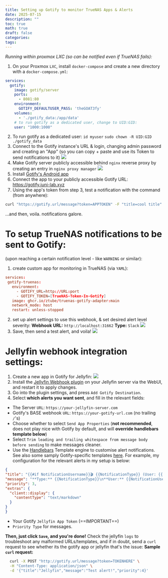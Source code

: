 ```yaml
---
title: Setting up Gotify to monitor TrueNAS Apps & Alerts
date: 2025-07-15
description: ""
toc: true
math: true
draft: false
categories: 
tags:
---
```


*Running within proxmox LXC (so can be notified even if TrueNAS fails):*

1. On your Proxmox `LXC`, install `docker-compose` and create a new directory with a `docker-compose.yml`:
```yml
services:
  gotify:
    image: gotify/server
    ports:
      - 8081:80
    environment:
      GOTIFY_DEFAULTUSER_PASS: 'theGOAT3fy'
    volumes:
      - './gotify_data:/app/data'
    # to run gotify as a dedicated user, change to UID:GID:
    user: "1000:1000"
```

2. To run gotify as a dedicated user:
   `id myuser`
   `sudo chown -R UID:GID ./gotify_data`
3. Connect to the Gotify instance's URL & login, changing admin password and creating an "App" (so you can copy + paste and use its Token to send notifications to it) ![](/posts/18/gotifyappcreate.png)
4. Make Gotify server publicly accessible behind `nginx` reverse proxy by creating an entry in `nginx proxy manager` ![](/posts/18/nginxentry.png)
5. Install [Gotify's Android app](https://github.com/gotify/android)
6. Connect the app to your publicly accessible Gotify URL: https://gotify.juni-lab.xyz
7. Using the app's token from step 3, test a notification with the command (from anywhere):
```bash
curl "https://gotify.url/message?token=APPTOKEN" -F "title=cool title" -F "message=cooler message" -F "priority=5
```
...and then, voila. notifications galore.

# To setup TrueNAS notifications to be sent to Gotify:
(upon reaching a certain notification level - like `WARNING` or similar):

1. create custom app for monitoring in TrueNAS (via `YAML`):
``` toml
services:
 gotify-truenas:
   environment:
     - GOTIFY_URL=http://URL:port
     - GOTIFY_TOKEN=[TrueNAS-Token-In-Gotify]
   image: ghcr.io/ztube/truenas-gotify-adapter:main
   network_mode: host
   restart: unless-stopped
```

2. set up alert settings to use this webhook, & set desired alert level severity:
   **Webhook URL:** `http://localhost:31662`
   **Type:** `Slack`
   ![](/posts/18/truenasalertsettings.png)
3. Save, then send a test alert, and voila!
   ![](/posts/18/gotifydone.png)
   

# Jellyfin webhook integration settings:

1. Create a new app in Gotify for Jellyfin: 
![](/posts/18/jellyfinapp.png)
2. Install the [Jellyfin Webhook plugin](https://github.com/crobibero/jellyfin-plugin-webhook) on your Jellyfin server via the WebUI, and restart it to apply changes.
3. Go into the plugin settings, and press `Add Gotify Destination`.
4. Select **which alerts you want sent**, and fill in the relevant fields:
  - The Server `URL`: `https://your-jellyfin-server.com`
  - Gotify's BASE webhook `URL`: `https://your-gotify-url.com` (no trailing `/`'s)
  - Choose whether to select `Send App Properties` (**not recommended**, does not play nice with Gotify by default, and will **override handlebars template below**)
  - Select `Trim leading and trailing whitespace from message body before sending` to make messages cleaner.
  - Use the [Handlebars](https://handlebarsjs.com/guide/) Template engine to customise alert notifications. See also some samply Gotify-specific templates [here](https://github.com/jellyfin/jellyfin-plugin-webhook/tree/master/Jellyfin.Plugin.Webhook/Templates). For example, my configuration for the relevant alerts in my setup is below:
  ``` json
  {
  "title": "{{#if NotificationUsername}}🎬 {{NotificationType}} (User: {{NotificationUsername}}){{else}}🔔 {{NotificationType}}{{/if}}",
  "message": "**Type:** {{NotificationType}}\n**User:** {{NotificationUsername}}\n**Title:** {{Name}}\n**Client:** {{Client}}\n**Device:** {{DeviceName}}\n**IP:** {{RemoteEndPoint}}\n**Server:** {{ServerName}}",
  "priority": 3,
  "extras": {
    "client::display": {
      "contentType": "text/markdown"
    }
  }
}

  ```
  - Your Gotify `Jellyfin App Token` (==IMPORTANT==)
  - `Priority Type` for messages. 


**Then, just click `Save`, and you're done!** Check the jellyfin `logs` to troubleshoot any malformed URLs/templates, and if in doubt, send a `curl` request to see whether its the gotify app or jellyfin that's the issue:
   **Sample `curl` request:**

```bash
  curl -X POST "http://gotify.url/message?token=TOKENHERE" \
  -H "Content-Type: application/json" \
  -d '{"title":"Jellyfin","message":"Test alert!","priority":4}'
```
